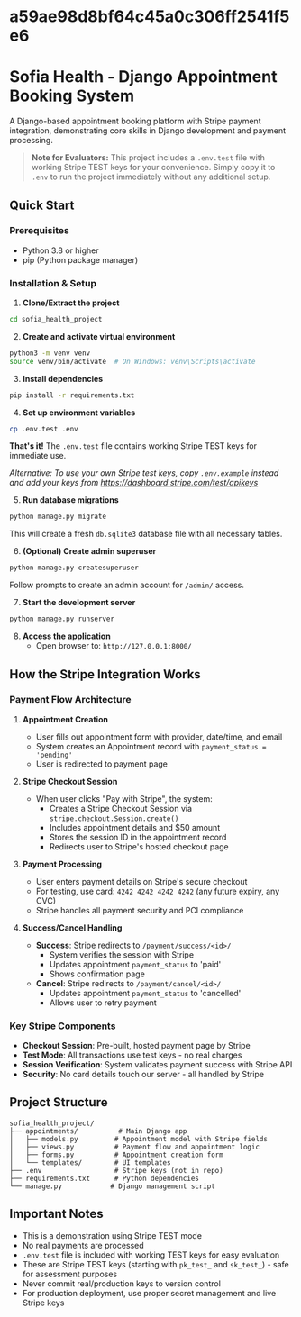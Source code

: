 # a59ae98d8bf64c45a0c306ff2541f5e6

# Sofia Health - Django Appointment Booking System

A Django-based appointment booking platform with Stripe payment integration, demonstrating core skills in Django development and payment processing.

> **Note for Evaluators:** This project includes a `.env.test` file with working Stripe TEST keys for your convenience. Simply copy it to `.env` to run the project immediately without any additional setup.

## Quick Start

### Prerequisites
- Python 3.8 or higher
- pip (Python package manager)

### Installation & Setup

1. **Clone/Extract the project**
```bash
cd sofia_health_project
```

2. **Create and activate virtual environment**
```bash
python3 -m venv venv
source venv/bin/activate  # On Windows: venv\Scripts\activate
```

3. **Install dependencies**
```bash
pip install -r requirements.txt
```

4. **Set up environment variables**
```bash
cp .env.test .env
```
 **That's it!** The `.env.test` file contains working Stripe TEST keys for immediate use.

*Alternative: To use your own Stripe test keys, copy `.env.example` instead and add your keys from https://dashboard.stripe.com/test/apikeys*

5. **Run database migrations**
```bash
python manage.py migrate
```
This will create a fresh `db.sqlite3` database file with all necessary tables.

6. **(Optional) Create admin superuser**
```bash
python manage.py createsuperuser
```
Follow prompts to create an admin account for `/admin/` access.

7. **Start the development server**
```bash
python manage.py runserver
```

8. **Access the application**
   - Open browser to: `http://127.0.0.1:8000/`

## How the Stripe Integration Works

### Payment Flow Architecture

1. **Appointment Creation**
   - User fills out appointment form with provider, date/time, and email
   - System creates an Appointment record with `payment_status = 'pending'`
   - User is redirected to payment page

2. **Stripe Checkout Session**
   - When user clicks "Pay with Stripe", the system:
     - Creates a Stripe Checkout Session via `stripe.checkout.Session.create()`
     - Includes appointment details and $50 amount
     - Stores the session ID in the appointment record
     - Redirects user to Stripe's hosted checkout page

3. **Payment Processing**
   - User enters payment details on Stripe's secure checkout
   - For testing, use card: `4242 4242 4242 4242` (any future expiry, any CVC)
   - Stripe handles all payment security and PCI compliance

4. **Success/Cancel Handling**
   - **Success**: Stripe redirects to `/payment/success/<id>/`
     - System verifies the session with Stripe
     - Updates appointment `payment_status` to 'paid'
     - Shows confirmation page
   - **Cancel**: Stripe redirects to `/payment/cancel/<id>/`
     - Updates appointment `payment_status` to 'cancelled'
     - Allows user to retry payment

### Key Stripe Components

- **Checkout Session**: Pre-built, hosted payment page by Stripe
- **Test Mode**: All transactions use test keys - no real charges
- **Session Verification**: System validates payment success with Stripe API
- **Security**: No card details touch our server - all handled by Stripe

## Project Structure

```
sofia_health_project/
├── appointments/          # Main Django app
│   ├── models.py         # Appointment model with Stripe fields
│   ├── views.py          # Payment flow and appointment logic
│   ├── forms.py          # Appointment creation form
│   └── templates/        # UI templates
├── .env                  # Stripe keys (not in repo)
├── requirements.txt      # Python dependencies
└── manage.py            # Django management script
```

## Important Notes

- This is a demonstration using Stripe TEST mode
- No real payments are processed
- `.env.test` file is included with working TEST keys for easy evaluation
- These are Stripe TEST keys (starting with `pk_test_` and `sk_test_`) - safe for assessment purposes
- Never commit real/production keys to version control
- For production deployment, use proper secret management and live Stripe keys
